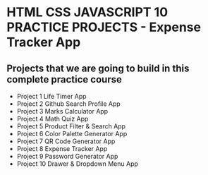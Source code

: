 # HTML CSS JAVASCRIPT 10 PRACTICE PROJECTS - Expense Tracker App

## Projects that we are going to build in this complete practice course

- Project 1 Life Timer App
- Project 2 Github Search Profile App
- Project 3 Marks Calculator App
- Project 4 Math Quiz App
- Project 5 Product Filter & Search App
- Project 6 Color Palette Generator App
- Project 7 QR Code Generator App
- Project 8 Expense Tracker App
- Project 9 Password Generator App
- Project 10 Drawer & Dropdown Menu App



